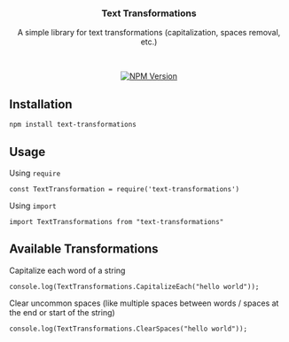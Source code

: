 <h3 align="center">Text Transformations</h3>
<p align="center">A simple library for text transformations (capitalization, spaces removal, etc.)</p>
<br />
<p align="center">
  <a href="https://www.npmjs.org/package/text-transformations">
    <img src="https://img.shields.io/npm/v/text-transformations" alt="NPM Version" />
  </a>
</p>

## Installation

    npm install text-transformations

## Usage

Using `require`

    const TextTransformation = require('text-transformations')

Using `import`

    import TextTransformations from "text-transformations"

## Available Transformations

Capitalize each word of a string

    console.log(TextTransformations.CapitalizeEach("hello world"));

Clear uncommon spaces (like multiple spaces between words / spaces at the end or start of the string)

    console.log(TextTransformations.ClearSpaces("hello world"));
